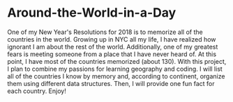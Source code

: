 # Around-the-World-in-a-Day
One of my New Year's Resolutions for 2018 is to memorize all of the countries in the world. Growing up in NYC all my life, I have realized how ignorant I am about the rest of the world. Additionally, one of my greatest fears is meeting someone from a place that I have never heard of. At this point, I have most of the countries memorized (about 130). With this project, I plan to combine my passions for learning geography and coding. I will list all of the countries I know by memory and, according to continent, organize them using different data structures. Then, I will provide one fun fact for each country. Enjoy!
